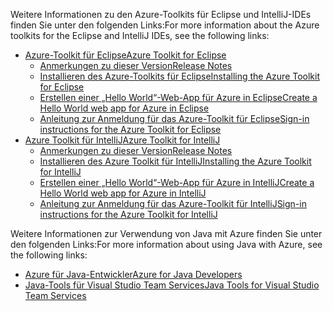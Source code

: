 <span data-ttu-id="ff5ac-101">Weitere Informationen zu den Azure-Toolkits für Eclipse und IntelliJ-IDEs finden Sie unter den folgenden Links:</span><span class="sxs-lookup"><span data-stu-id="ff5ac-101">For more information about the Azure toolkits for the Eclipse and IntelliJ IDEs, see the following links:</span></span>

* [<span data-ttu-id="ff5ac-102">Azure-Toolkit für Eclipse</span><span class="sxs-lookup"><span data-stu-id="ff5ac-102">Azure Toolkit for Eclipse</span></span>](../eclipse/azure-toolkit-for-eclipse.md) 
  * [<span data-ttu-id="ff5ac-103">Anmerkungen zu dieser Version</span><span class="sxs-lookup"><span data-stu-id="ff5ac-103">Release Notes</span></span>](https://github.com/Microsoft/azure-tools-for-java/releases) 
  * [<span data-ttu-id="ff5ac-104">Installieren des Azure-Toolkits für Eclipse</span><span class="sxs-lookup"><span data-stu-id="ff5ac-104">Installing the Azure Toolkit for Eclipse</span></span>](../eclipse/azure-toolkit-for-eclipse-installation.md) 
  * [<span data-ttu-id="ff5ac-105">Erstellen einer „Hello World“-Web-App für Azure in Eclipse</span><span class="sxs-lookup"><span data-stu-id="ff5ac-105">Create a Hello World web app for Azure in Eclipse</span></span>](../eclipse/azure-toolkit-for-eclipse-create-hello-world-web-app.md) 
  * [<span data-ttu-id="ff5ac-106">Anleitung zur Anmeldung für das Azure-Toolkit für Eclipse</span><span class="sxs-lookup"><span data-stu-id="ff5ac-106">Sign-in instructions for the Azure Toolkit for Eclipse</span></span>](../eclipse/azure-toolkit-for-eclipse-sign-in-instructions.md) 
* [<span data-ttu-id="ff5ac-107">Azure Toolkit für IntelliJ</span><span class="sxs-lookup"><span data-stu-id="ff5ac-107">Azure Toolkit for IntelliJ</span></span>](../intellij/azure-toolkit-for-intellij.md) 
  * [<span data-ttu-id="ff5ac-108">Anmerkungen zu dieser Version</span><span class="sxs-lookup"><span data-stu-id="ff5ac-108">Release Notes</span></span>](https://github.com/Microsoft/azure-tools-for-java/releases) 
  * [<span data-ttu-id="ff5ac-109">Installieren des Azure Toolkit für IntelliJ</span><span class="sxs-lookup"><span data-stu-id="ff5ac-109">Installing the Azure Toolkit for IntelliJ</span></span>](../intellij/azure-toolkit-for-intellij-installation.md) 
  * [<span data-ttu-id="ff5ac-110">Erstellen einer „Hello World“-Web-App für Azure in IntelliJ</span><span class="sxs-lookup"><span data-stu-id="ff5ac-110">Create a Hello World web app for Azure in IntelliJ</span></span>](../intellij/azure-toolkit-for-intellij-create-hello-world-web-app.md) 
  * [<span data-ttu-id="ff5ac-111">Anleitung zur Anmeldung für das Azure-Toolkit für IntelliJ</span><span class="sxs-lookup"><span data-stu-id="ff5ac-111">Sign-in instructions for the Azure Toolkit for IntelliJ</span></span>](../intellij/azure-toolkit-for-intellij-sign-in-instructions.md) 

<span data-ttu-id="ff5ac-112">Weitere Informationen zur Verwendung von Java mit Azure finden Sie unter den folgenden Links:</span><span class="sxs-lookup"><span data-stu-id="ff5ac-112">For more information about using Java with Azure, see the following links:</span></span> 

* [<span data-ttu-id="ff5ac-113">Azure für Java-Entwickler</span><span class="sxs-lookup"><span data-stu-id="ff5ac-113">Azure for Java Developers</span></span>](https://docs.microsoft.com/java/azure/) 
* [<span data-ttu-id="ff5ac-114">Java-Tools für Visual Studio Team Services</span><span class="sxs-lookup"><span data-stu-id="ff5ac-114">Java Tools for Visual Studio Team Services</span></span>](https://java.visualstudio.com/) 
<!-- TODO: Add URLs for Java in VSCode here --> 
